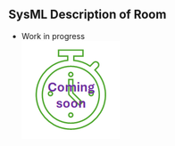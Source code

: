 ## SysML Description of Room

* Work in progress  
![work in progress](../../images/comingSoon.png "work in progress")
